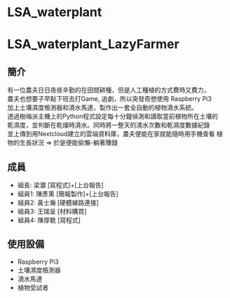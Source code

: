 # LSA_waterplant
# LSA_waterplant_LazyFarmer
## 簡介
有一位農夫日日夜夜辛勤的在田間耕種，但是人工種植的方式費時又費力，<br>
農夫也想要子早點下班去打Game, 追劇，所以突發奇想使用 Raspberry Pi3<br>
加上土壤濕度檢測器和澆水馬達，製作出一套全自動的植物澆水系統。<br>
透過樹梅派主機上的Python程式設定每十分鐘偵測和讀取當前植物所在土壤的<br>
乾濕度，並判斷在乾燥時澆水。同時將一整天的澆水次數和乾濕度數據紀錄<br>
並上傳到用Nextcloud建立的雲端資料庫，農夫便能在家就能隨時用手機查看
植物的生長狀況 => 於是便能偷懶-躺著賺錢

## 成員
* 組長: 梁灝    [寫程式]+[上台報告]
* 組員1: 陳彥熏 [簡報製作]+[上台報告]
* 組員2: 黃士瀚 [硬體線路連接]
* 組員3: 王瑞呈 [材料購買]
* 組員4: 陳厚駪 [寫程式]

## 使用設備
* Raspberry Pi3
* 土壤濕度檢測器
* 澆水馬達
* 植物受試者



